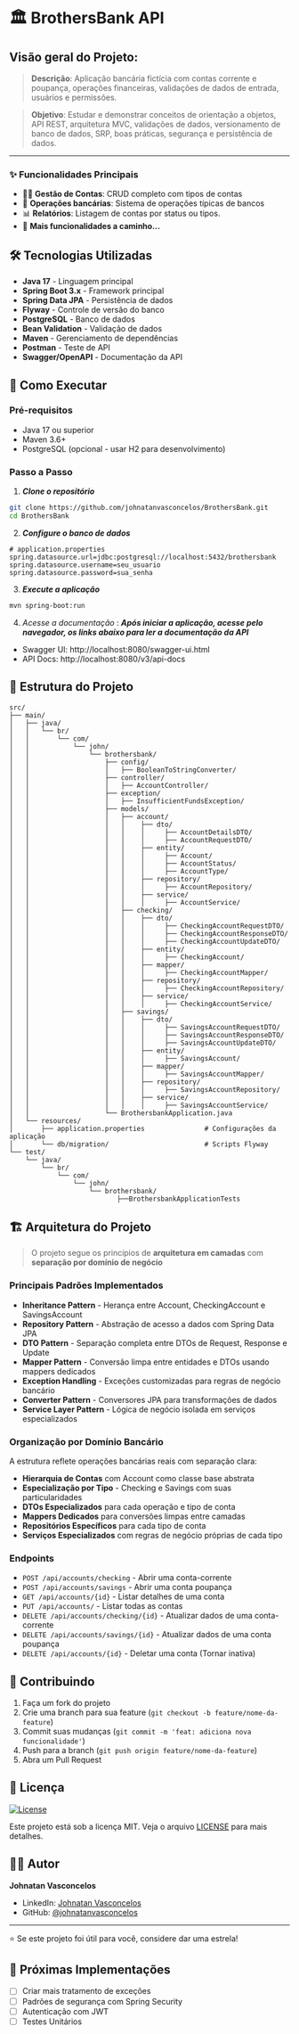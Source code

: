 # 🏛 BrothersBank API

## Visão geral do Projeto:
> **Descrição**: Aplicação bancária fictícia com contas corrente e poupança, operações financeiras, validações de dados de entrada, usuários e permissões.

>**Objetivo**: Estudar e demonstrar conceitos de orientação a objetos, API REST, arquitetura MVC, validações de dados, versionamento de banco de dados, SRP, boas práticas, segurança e persistência de dados.

---

### ✨ Funcionalidades Principais

- 👨‍⚕️ **Gestão de Contas**: CRUD completo com tipos de contas
- 📅 **Operações bancárias**: Sistema de operações típicas de bancos
- 📊 **Relatórios**: Listagem de contas por status ou tipos.
- 🚧 **Mais funcionalidades a caminho...**

## 🛠️ Tecnologias Utilizadas

- **Java 17** - Linguagem principal
- **Spring Boot 3.x** - Framework principal
- **Spring Data JPA** - Persistência de dados
- **Flyway** - Controle de versão do banco
- **PostgreSQL** - Banco de dados
- **Bean Validation** - Validação de dados
- **Maven** - Gerenciamento de dependências
- **Postman** - Teste de API
- **Swagger/OpenAPI** - Documentação da API


## 🚀 Como Executar

### Pré-requisitos

- Java 17 ou superior
- Maven 3.6+
- PostgreSQL (opcional - usar H2 para desenvolvimento)

### Passo a Passo

1. ***Clone o repositório***
```bash
git clone https://github.com/johnatanvasconcelos/BrothersBank.git
cd BrothersBank
```

2. ***Configure o banco de dados***
```properties
# application.properties
spring.datasource.url=jdbc:postgresql://localhost:5432/brothersbank
spring.datasource.username=seu_usuario
spring.datasource.password=sua_senha
```

3. ***Execute a aplicação***
```bash
mvn spring-boot:run
```

4. *Acesse a documentação*
: ***Após iniciar a aplicação, acesse pelo navegador, os links abaixo para ler a documentação da API***

- Swagger UI: http://localhost:8080/swagger-ui.html
- API Docs: http://localhost:8080/v3/api-docs

## 📁 Estrutura do Projeto

```
src/
├── main/
│   ├── java/
│   │   └── br/
│   │       └── com/
│   │           └── john/
│   │               └── brothersbank/
│   │                   ├── config/
│   │                   │   ├── BooleanToStringConverter/
│   │                   ├── controller/
│   │                   │   ├── AccountController/
│   │                   ├── exception/
│   │                   │   ├── InsufficientFundsException/
│   │                   ├── models/
│   │                   │   ├── account/
│   │                   │   │    ├── dto/
│   │                   │   │    │     ├── AccountDetailsDTO/
│   │                   │   │    │     ├── AccountRequestDTO/
│   │                   │   │    ├── entity/
│   │                   │   │    │     ├── Account/
│   │                   │   │    │     ├── AccountStatus/
│   │                   │   │    │     ├── AccountType/
│   │                   │   │    ├── repository/
│   │                   │   │    │     ├── AccountRepository/
│   │                   │   │    ├── service/
│   │                   │   │    │     ├── AccountService/
│   │                   │   ├── checking/
│   │                   │   │    ├── dto/
│   │                   │   │    │     ├── CheckingAccountRequestDTO/
│   │                   │   │    │     ├── CheckingAccountResponseDTO/
│   │                   │   │    │     ├── CheckingAccountUpdateDTO/
│   │                   │   │    ├── entity/
│   │                   │   │    │     ├── CheckingAccount/
│   │                   │   │    ├── mapper/
│   │                   │   │    │     ├── CheckingAccountMapper/
│   │                   │   │    ├── repository/
│   │                   │   │    │     ├── CheckingAccountRepository/
│   │                   │   │    ├── service/
│   │                   │   │    │     ├── CheckingAccountService/
│   │                   │   ├── savings/
│   │                   │   │    ├── dto/
│   │                   │   │    │     ├── SavingsAccountRequestDTO/
│   │                   │   │    │     ├── SavingsAccountResponseDTO/
│   │                   │   │    │     ├── SavingsAccountUpdateDTO/
│   │                   │   │    ├── entity/
│   │                   │   │    │     ├── SavingsAccount/
│   │                   │   │    ├── mapper/
│   │                   │   │    │     ├── SavingsAccountMapper/
│   │                   │   │    ├── repository/
│   │                   │   │    │     ├── SavingsAccountRepository/
│   │                   │   │    ├── service/
│   │                   │   │    │     ├── SavingsAccountService/
│   │                   └── BrothersbankApplication.java
│   └── resources/
│       ├── application.properties               # Configurações da aplicação
│       └── db/migration/                        # Scripts Flyway
└── test/
    └── java/
        └── br/
            └── com/
                └── john/
                    └── brothersbank/
                           ├──BrothersbankApplicationTests
```

## 🏗️ Arquitetura do Projeto

> O projeto segue os princípios de **arquitetura em camadas** com **separação por domínio de negócio**

### Principais Padrões Implementados

* **Inheritance Pattern** - Herança entre Account, CheckingAccount e SavingsAccount
* **Repository Pattern** - Abstração de acesso a dados com Spring Data JPA
* **DTO Pattern** - Separação completa entre DTOs de Request, Response e Update
* **Mapper Pattern** - Conversão limpa entre entidades e DTOs usando mappers dedicados
* **Exception Handling** - Exceções customizadas para regras de negócio bancário
* **Converter Pattern** - Conversores JPA para transformações de dados
* **Service Layer Pattern** - Lógica de negócio isolada em serviços especializados

### Organização por Domínio Bancário

A estrutura reflete operações bancárias reais com separação clara:

- **Hierarquia de Contas** com Account como classe base abstrata
- **Especialização por Tipo** - Checking e Savings com suas particularidades
- **DTOs Especializados** para cada operação e tipo de conta
- **Mappers Dedicados** para conversões limpas entre camadas
- **Repositórios Específicos** para cada tipo de conta
- **Serviços Especializados** com regras de negócio próprias de cada tipo


### Endpoints
- `POST /api/accounts/checking` - Abrir uma conta-corrente
- `POST /api/accounts/savings` - Abrir uma conta poupança
- `GET /api/accounts/{id}` - Listar detalhes de uma conta
- `PUT /api/accounts/` - Listar todas as contas
- `DELETE /api/accounts/checking/{id}` - Atualizar dados de uma conta-corrente
- `DELETE /api/accounts/savings/{id}` - Atualizar dados de uma conta poupança
- `DELETE /api/accounts/{id}` - Deletar uma conta (Tornar inativa)

## 🤝 Contribuindo

1. Faça um fork do projeto
2. Crie uma branch para sua feature (`git checkout -b feature/nome-da-feature`)
3. Commit suas mudanças (`git commit -m 'feat: adiciona nova funcionalidade'`)
4. Push para a branch (`git push origin feature/nome-da-feature`)
5. Abra um Pull Request

## 📄 Licença
[![License](https://img.shields.io/badge/License-MIT-blue.svg)](LICENSE)

Este projeto está sob a licença MIT. Veja o arquivo [LICENSE](LICENSE) para mais detalhes.

## 👨‍💻 Autor

**Johnatan Vasconcelos**
- LinkedIn: [Johnatan Vasconcelos](https://www.linkedin.com/in/johnatan-vasconcelos)
- GitHub: [@johnatanvasconcelos](https://github.com/johnatanvasconcelos)

---

⭐ Se este projeto foi útil para você, considere dar uma estrela!

## 🔄 Próximas Implementações

- [ ] Criar mais tratamento de exceções
- [ ] Padrões de segurança com Spring Security
- [ ] Autenticação com JWT
- [ ] Testes Unitários
